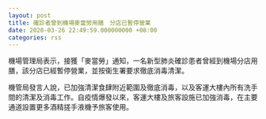```yaml
---
layout: post
title: 確診者曾到機場麥當勞用膳　分店已暫停營業
date: 2020-03-26 22:49:59.000000000 +08:00
categories: rss
---
```


機場管理局表示，接獲「麥當勞」通知，一名新型肺炎確診患者曾經到機場分店用膳，該分店已經暫停營業，並按衞生署要求徹底消毒清潔。

機管局發言人說，已加強清潔食肆附近範圍及徹底消毒，以及客運大樓內所有洗手間的清潔及消毒工作。自疫情爆發以來，客運大樓及旅客設施已加強消毒，在主要通道設置更多酒精搓手液機予旅客使用。
